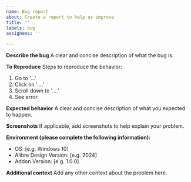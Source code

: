 ```yaml
---
name: Bug report
about: Create a report to help us improve
title: ''
labels: bug
assignees: ''

---
```


**Describe the bug**
A clear and concise description of what the bug is.

**To Reproduce**
Steps to reproduce the behavior:
1. Go to '...'
2. Click on '....'
3. Scroll down to '....'
4. See error

**Expected behavior**
A clear and concise description of what you expected to happen.

**Screenshots**
If applicable, add screenshots to help explain your problem.

**Environment (please complete the following information):**
 - OS: [e.g. Windows 10]
 - Alibre Design Version: [e.g. 2024]
 - Addon Version: [e.g. 1.0.0]

**Additional context**
Add any other context about the problem here.